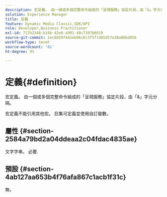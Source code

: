 ```yaml
---
description: 宏定義。 由一個或多個完整命令組成的「呈現服務」協定片段，由「&」字元分隔。
solution: Experience Manager
title: 定義
feature: Dynamic Media Classic,SDK/API
role: Developer,Business Practitioner
exl-id: 717b2348-b14b-42e0-a991-40c7397b6619
source-git-commit: 1ec8b59f442eb96c6c3f5f1405d57a38a86bd056
workflow-type: tm+mt
source-wordcount: '61'
ht-degree: 9%

---
```


# 定義{#definition}

宏定義。 由一個或多個完整命令組成的「呈現服務」協定片段，由「&amp;」字元分隔。

宏定義不能引用其他宏。 巨集可定義並使用自訂變數。

## 屬性 {#section-2584a79bd2a04ddeaa2c04fdac4835ae}

文字字串。 必要.

## 預設 {#section-4ab127aa653b4f76afa867c1acb1f31c}

無。
